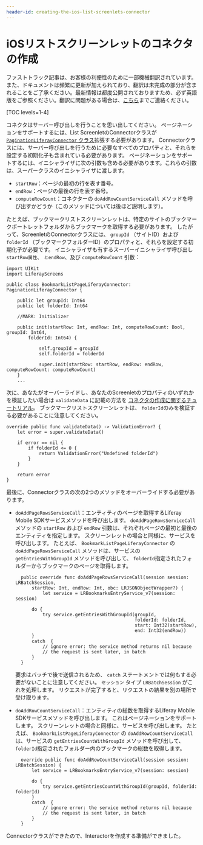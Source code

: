 ```yaml
---
header-id: creating-the-ios-list-screenlets-connector
---
```


# iOSリストスクリーンレットのコネクタの作成

<p class="alert alert-info"><span class="wysiwyg-color-blue120">ファストトラック記事は、お客様の利便性のために一部機械翻訳されています。また、ドキュメントは頻繁に更新が加えられており、翻訳は未完成の部分が含まれることをご了承ください。最新情報は都度公開されておりますため、必ず英語版をご参照ください。翻訳に問題がある場合は、<a href="mailto:support-content-jp@liferay.com">こちら</a>までご連絡ください。</span></p>

[TOC levels=1-4]

コネクタはサーバー呼び出しを行うことを思い出してください。 ページネーションをサポートするには、List ScreenletのConnectorクラスが [`PaginationLiferayConnector` クラス](https://github.com/liferay/liferay-screens/blob/master/ios/Framework/Core/Base/BaseListScreenlet/PaginationLiferayConnector.swift)拡張する必要があります。 Connectorクラスには、サーバー呼び出しを行うために必要なすべてのプロパティと、それらを設定する初期化子も含まれている必要があります。 ページネーションをサポートするには、イニシャライザに次の引数も含める必要があります。これらの引数は、スーパークラスのイニシャライザに渡します。

  - `startRow`：ページの最初の行を表す番号。
  - `endRow`：ページの最後の行を表す番号。
  - `computeRowCount`：コネクターの `doAddRowCountServiceCall` メソッドを呼び出すかどうか（このメソッドについては後ほど説明します）。

たとえば、ブックマークリストスクリーンレットは、特定のサイトのブックマークポートレットフォルダからブックマークを取得する必要があります。 したがって、ScreenletのConnectorクラスには、 `groupId` （サイトID）および `folderId` （ブックマークフォルダーID）のプロパティと、それらを設定する初期化子が必要です。 イニシャライザも有するスーパーイニシャライザ呼び出し `startRow属性`、 `とendRow`、及び `computeRowCount` 引数：

    import UIKit
    import LiferayScreens
    
    public class BookmarkListPageLiferayConnector: PaginationLiferayConnector {
    
        public let groupId: Int64
        public let folderId: Int64
    
        //MARK: Initializer
    
        public init(startRow: Int, endRow: Int, computeRowCount: Bool, groupId: Int64, 
            folderId: Int64) {
    
                self.groupId = groupId
                self.folderId = folderId
    
                super.init(startRow: startRow, endRow: endRow, computeRowCount: computeRowCount)
        }
        ...

次に、あなたがオーバーライドし、あなたのScreenletのプロパティのいずれかを検証したい場合は `validateData` に記載の方法を [コネクタの作成に関するチュートリアル](/docs/7-1/tutorials/-/knowledge_base/t/create-and-use-a-connector-with-your-screenlet)。 ブックマークリストスクリーンレットは、 `folderId`のみを検証する必要があることに注意してください。

    override public func validateData() -> ValidationError? {
        let error = super.validateData()
    
        if error == nil {
            if folderId <= 0 {
                return ValidationError("Undefined folderId")
            }
        }
    
        return error
    }

最後に、Connectorクラスの次の2つのメソッドをオーバーライドする必要があります。

  - `doAddPageRowsServiceCall`：エンティティのページを取得するLiferay Mobile SDKサービスメソッドを呼び出します。 `doAddPageRowsServiceCall` メソッドの `startRow` および `endRow` 引数は、それぞれページの最初と最後のエンティティを指定します。 スクリーンレットの場合と同様に、サービスを呼び出します。 たとえば、 `BookmarkListPageLiferayConnector` の `doAddPageRowsServiceCall` メソッドは、サービスの `getEntriesWithGroupId` メソッドを呼び出して、 `folderId`指定されたフォルダーからブックマークのページを取得します。

    ``` 
      public override func doAddPageRowsServiceCall(session session: LRBatchSession, 
          startRow: Int, endRow: Int, obc: LRJSONObjectWrapper?) {
              let service = LRBookmarksEntryService_v7(session: session)

          do {
              try service.getEntriesWithGroupId(groupId,
                                                folderId: folderId,
                                                start: Int32(startRow),
                                                end: Int32(endRow))
          }
          catch  {
              // ignore error: the service method returns nil because
              // the request is sent later, in batch
          }
      }
    ```

    要求はバッチで後で送信されるため、 `catch` ステートメントでは何もする必要がないことに注意してください。 `セッション` タイプ `LRBatchSession` がこれを処理します。 リクエストが完了すると、リクエストの結果を別の場所で受け取ります。

  - `doAddRowCountServiceCall`：エンティティの総数を取得するLiferay Mobile SDKサービスメソッドを呼び出します。 これはページネーションをサポートします。 スクリーンレットの場合と同様に、サービスを呼び出します。 たとえば、 `BookmarkListPageLiferayConnector` の `doAddRowCountServiceCall` は、サービスの `getEntriesCountWithGroupId` メソッドを呼び出して、 `folderId`指定されたフォルダー内のブックマークの総数を取得します。

    ``` 
      override public func doAddRowCountServiceCall(session session: LRBatchSession) {
          let service = LRBookmarksEntryService_v7(session: session)

          do {
              try service.getEntriesCountWithGroupId(groupId, folderId: folderId)
          }
          catch  {
              // ignore error: the service method returns nil because
              // the request is sent later, in batch
          }
      }
    ```

Connectorクラスができたので、Interactorを作成する準備ができました。
